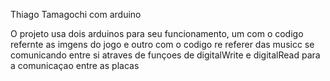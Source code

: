   Thiago
 Tamagochi com  arduino
 
 O projeto  usa dois arduinos  para  seu funcionamento,  um com o codigo refernte as imgens do jogo e outro com  o codigo re referer das musicc  se comunicando entre si atraves de  funçoes de  digitalWrite  e digitalRead para a comunicaçao entre as placas
